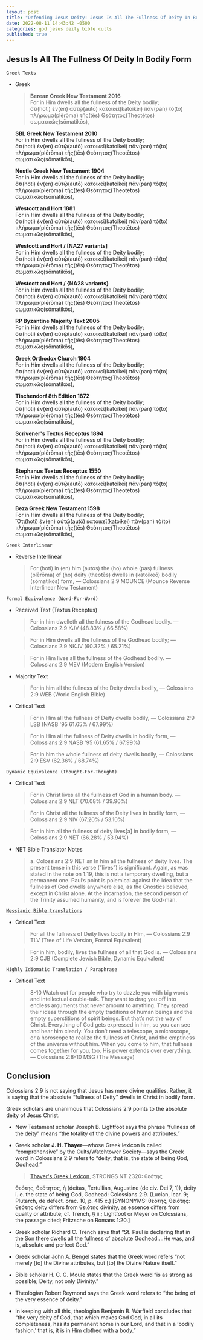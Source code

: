 ```yaml
---
layout: post
title: "Defending Jesus Deity: Jesus Is All The Fullness Of Deity In Bodily Form ✝️"
date: 2022-08-11 14:43:42 -0500
categories: god jesus deity bible cults
published: true
---
```


## Jesus Is All The Fullness Of Deity In Bodily Form

`Greek Texts`

- Greek

    > **Berean Greek New Testament 2016**<br>
    For in Him dwells all the fullness of the Deity bodily;<br>
    ὅτι(hoti) ἐν(en) αὐτῷ(autō) κατοικεῖ(katoikei) πᾶν(pan) τὸ(to) πλήρωμα(plērōma) τῆς(tēs) Θεότητος(Theotētos) σωματικῶς(sōmatikōs),
    >
    **SBL Greek New Testament 2010**<br>
    For in Him dwells all the fullness of the Deity bodily;<br>
    ὅτι(hoti) ἐν(en) αὐτῷ(autō) κατοικεῖ(katoikei) πᾶν(pan) τὸ(to) πλήρωμα(plērōma) τῆς(tēs) Θεότητος(Theotētos) σωματικῶς(sōmatikōs),
    >
    **Nestle Greek New Testament 1904**<br>
    For in Him dwells all the fullness of the Deity bodily;<br>
    ὅτι(hoti) ἐν(en) αὐτῷ(autō) κατοικεῖ(katoikei) πᾶν(pan) τὸ(to) πλήρωμα(plērōma) τῆς(tēs) Θεότητος(Theotētos) σωματικῶς(sōmatikōs),
    >
    **Westcott and Hort 1881**<br>
    For in Him dwells all the fullness of the Deity bodily;<br>
    ὅτι(hoti) ἐν(en) αὐτῷ(autō) κατοικεῖ(katoikei) πᾶν(pan) τὸ(to) πλήρωμα(plērōma) τῆς(tēs) Θεότητος(Theotētos) σωματικῶς(sōmatikōs),
    >
    **Westcott and Hort / [NA27 variants]**<br>
    For in Him dwells all the fullness of the Deity bodily;<br>
    ὅτι(hoti) ἐν(en) αὐτῷ(autō) κατοικεῖ(katoikei) πᾶν(pan) τὸ(to) πλήρωμα(plērōma) τῆς(tēs) Θεότητος(Theotētos) σωματικῶς(sōmatikōs),
    >
    **Westcott and Hort / {NA28 variants}**<br>
    For in Him dwells all the fullness of the Deity bodily;<br>
    ὅτι(hoti) ἐν(en) αὐτῷ(autō) κατοικεῖ(katoikei) πᾶν(pan) τὸ(to) πλήρωμα(plērōma) τῆς(tēs) Θεότητος(Theotētos) σωματικῶς(sōmatikōs),
    >
    **RP Byzantine Majority Text 2005**<br>
    For in Him dwells all the fullness of the Deity bodily;<br>
    ὅτι(hoti) ἐν(en) αὐτῷ(autō) κατοικεῖ(katoikei) πᾶν(pan) τὸ(to) πλήρωμα(plērōma) τῆς(tēs) Θεότητος(Theotētos) σωματικῶς(sōmatikōs),
    >
    **Greek Orthodox Church 1904**<br>
    For in Him dwells all the fullness of the Deity bodily;<br>
    ὅτι(hoti) ἐν(en) αὐτῷ(autō) κατοικεῖ(katoikei) πᾶν(pan) τὸ(to) πλήρωμα(plērōma) τῆς(tēs) Θεότητος(Theotētos) σωματικῶς(sōmatikōs),
    >
    **Tischendorf 8th Edition 1872**<br>
    For in Him dwells all the fullness of the Deity bodily;<br>
    ὅτι(hoti) ἐν(en) αὐτῷ(autō) κατοικεῖ(katoikei) πᾶν(pan) τὸ(to) πλήρωμα(plērōma) τῆς(tēs) Θεότητος(Theotētos) σωματικῶς(sōmatikōs),
    >
    **Scrivener's Textus Receptus 1894**<br>
    For in Him dwells all the fullness of the Deity bodily;<br>
    ὅτι(hoti) ἐν(en) αὐτῷ(autō) κατοικεῖ(katoikei) πᾶν(pan) τὸ(to) πλήρωμα(plērōma) τῆς(tēs) Θεότητος(Theotētos) σωματικῶς(sōmatikōs),
    >
    **Stephanus Textus Receptus 1550**<br>
    For in Him dwells all the fullness of the Deity bodily;<br>
    ὅτι(hoti) ἐν(en) αὐτῷ(autō) κατοικεῖ(katoikei) πᾶν(pan) τὸ(to) πλήρωμα(plērōma) τῆς(tēs) Θεότητος(Theotētos) σωματικῶς(sōmatikōs),
    >
    **Beza Greek New Testament 1598**<br>
    For in Him dwells all the fullness of the Deity bodily;<br>
    Ὅτι(hoti) ἐν(en) αὐτῷ(autō) κατοικεῖ(katoikei) πᾶν(pan) τὸ(to) πλήρωμα(plērōma) τῆς(tēs) Θεότητος(Theotētos) σωματικῶς(sōmatikōs),

`Greek Interlinear`

- Reverse Interlinear
    > For (hoti) in (en) him (autos) the (ho) whole (pas) fullness (plērōma) of (ho) deity (theotēs) dwells in (katoikeō) bodily (sōmatikōs) form, &mdash; Colossians 2:9 MOUNCE (Mounce Reverse Interlinear New Testament)

`Formal Equivalence (Word-For-Word)`

- Received Text (Textus Receptus)

    > For in him dwelleth all the fulness of the Godhead bodily. &mdash; Colossians 2:9 KJV (48.83% / 66.58%)

    > For in Him dwells all the fullness of the Godhead bodily; &mdash; Colossians 2:9 NKJV (60.32% / 65.21%)

    > For in Him lives all the fullness of the Godhead bodily. &mdash; Colossians 2:9 MEV (Modern English Version)

- Majority Text

    > For in him all the fullness of the Deity dwells bodily, &mdash; Colossians 2:9 WEB (World English Bible)

- Critical Text

    > For in Him all the fullness of Deity dwells bodily, &mdash; Colossians 2:9 LSB (NASB '95 61.65% / 67.99%)

    > For in Him all the fullness of Deity dwells in bodily form, &mdash; Colossians 2:9 NASB '95 (61.65% / 67.99%)

    > For in him the whole fullness of deity dwells bodily, &mdash; Colossians 2:9 ESV (62.36% / 68.74%)

`Dynamic Equivalence (Thought-For-Thought)`
- Critical Text

    > For in Christ lives all the fullness of God in a human body. &mdash; Colossians 2:9 NLT (70.08% / 39.90%)

    > For in Christ all the fullness of the Deity lives in bodily form, &mdash; Colossians 2:9 NIV (67.20% / 53.10%)

    > For in him all the fullness of deity lives[a] in bodily form, &mdash; Colossians 2:9 NET (66.28% / 53.94%)

- NET Bible Translator Notes
    
    > a. Colossians 2:9 NET sn In him all the fullness of deity lives. The present tense in this verse (“lives”) is significant. Again, as was stated in the note on 1:19, this is not a temporary dwelling, but a permanent one. Paul’s point is polemical against the idea that the fullness of God dwells anywhere else, as the Gnostics believed, except in Christ alone. At the incarnation, the second person of the Trinity assumed humanity, and is forever the God-man.

[`Messianic Bible translations`](https://en.wikipedia.org/wiki/Messianic_Bible_translations)
- Critical Text
    > For all the fullness of Deity lives bodily in Him, &mdash; Colossians 2:9 TLV (Tree of Life Version, Formal Equivalent)

    > For in him, bodily, lives the fullness of all that God is. &mdash; Colossians 2:9 CJB (Complete Jewish Bible, Dynamic Equivalent)

`Highly Idiomatic Translation / Paraphrase`
- Critical Text
    > 8-10 Watch out for people who try to dazzle you with big words and intellectual double-talk. They want to drag you off into endless arguments that never amount to anything. They spread their ideas through the empty traditions of human beings and the empty superstitions of spirit beings. But that’s not the way of Christ. Everything of God gets expressed in him, so you can see and hear him clearly. You don’t need a telescope, a microscope, or a horoscope to realize the fullness of Christ, and the emptiness of the universe without him. When you come to him, that fullness comes together for you, too. His power extends over everything. &mdash; Colossians 2:8-10 MSG (The Message)

## Conclusion

Colossians 2:9 is not saying that Jesus has mere divine qualities. Rather, it is saying that the absolute “fullness of Deity” dwells in Christ in bodily form. 

Greek scholars are unanimous that Colossians 2:9 points to the absolute deity of Jesus Christ.
- New Testament scholar Joseph B. Lightfoot says the phrase “fullness of the deity” means “the totality of the divine powers and attributes.”
- Greek scholar **J. H. Thayer**&mdash;whose Greek lexicon is called “comprehensive” by the Cults/Watchtower Society&mdash;says the Greek word in Colossians 2:9 refers to “deity, that is, the state of being God, Godhead.”

    > [Thayer's Greek Lexicon](https://biblehub.com/greek/2320.htm), STRONGS NT 2320: θεότης
    >
    θεότης, θεότητος, ἡ (deitas, Tertullian, Augustine (de civ. Dei 7, 1)), deity i. e. the state of being God, Godhead: Colossians 2:9. (Lucian, Icar. 9; Plutarch, de defect. orac. 10, p. 415 c.) [SYNONYMS: θεότης, θειότης: θεότης deity differs from θειότης divinity, as essence differs from quality or attribute; cf. Trench, § ii.; Lightfoot or Meyer on Colossians, the passage cited; Fritzsche on Romans 1:20.]

- Greek scholar Richard C. Trench says that “St. Paul is declaring that in the Son there dwells all the fullness of absolute Godhead....He was, and is, absolute
and perfect God.”
- Greek scholar John A. Bengel states that the Greek word refers “not merely [to] the Divine attributes, but [to] the Divine Nature itself.”
- Bible scholar H. C. G. Moule states that the Greek word “is as strong as possible; Deity, not only Divinity.”
- Theologian Robert Reymond says the Greek word refers to “the being of the very essence of deity.”
- In keeping with all this, theologian Benjamin B. Warfield concludes that “the very deity of God, that which makes God God, in all its completeness, has its
permanent home in our Lord, and that in a ‘bodily fashion,’ that is, it is in Him
clothed with a body.”

<script>
    var refTagger = {
        settings: {
            bibleVersion: 'ESV'
        }
    }; 

    (function(d, t) {
        var n=d.querySelector('[nonce]');
        refTagger.settings.nonce = n && (n.nonce||n.getAttribute('nonce'));
        var g = d.createElement(t), s = d.getElementsByTagName(t)[0];
        g.src = 'https://api.reftagger.com/v2/RefTagger.js';
        g.nonce = refTagger.settings.nonce;
        s.parentNode.insertBefore(g, s);
    }(document, 'script'));
</script>